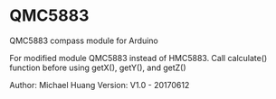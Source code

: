 # QMC5883
QMC5883 compass module for Arduino

For modified module QMC5883 instead of HMC5883.
Call calculate() function before using getX(), getY(), and getZ()

Author: Michael Huang
Version: V1.0 - 20170612
